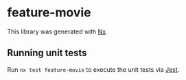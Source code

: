 # feature-movie

This library was generated with [Nx](https://nx.dev).

## Running unit tests

Run `nx test feature-movie` to execute the unit tests via [Jest](https://jestjs.io).
